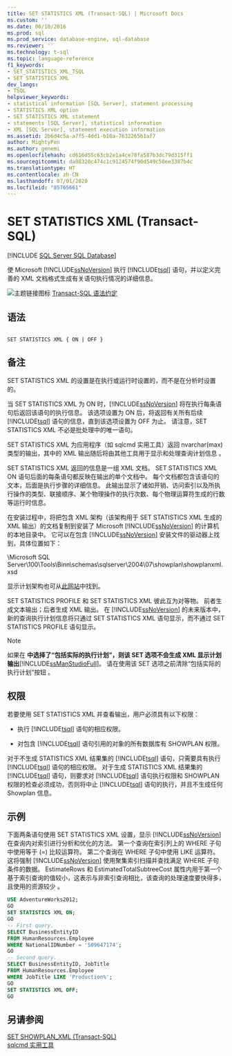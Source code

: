 ```yaml
---
title: SET STATISTICS XML (Transact-SQL) | Microsoft Docs
ms.custom: ''
ms.date: 06/10/2016
ms.prod: sql
ms.prod_service: database-engine, sql-database
ms.reviewer: ''
ms.technology: t-sql
ms.topic: language-reference
f1_keywords:
- SET_STATISTICS_XML_TSQL
- SET STATISTICS XML
dev_langs:
- TSQL
helpviewer_keywords:
- statistical information [SQL Server], statement processing
- STATISTICS XML option
- SET STATISTICS XML statement
- statements [SQL Server], statistical information
- XML [SQL Server], statement execution information
ms.assetid: 2b6d4c5a-a7f5-4dd1-b10a-7632265b1af7
author: MightyPen
ms.author: genemi
ms.openlocfilehash: cd616d55c63cb2e1a4ce78fa587b3dc79d315ff1
ms.sourcegitcommit: da88320c474c1c9124574f90d549c50ee3387b4c
ms.translationtype: HT
ms.contentlocale: zh-CN
ms.lasthandoff: 07/01/2020
ms.locfileid: "85765661"
---
```

# <a name="set-statistics-xml-transact-sql"></a>SET STATISTICS XML (Transact-SQL)
[!INCLUDE [SQL Server SQL Database](../../includes/applies-to-version/sql-asdb.md)]

  使 Microsoft [!INCLUDE[ssNoVersion](../../includes/ssnoversion-md.md)] 执行 [!INCLUDE[tsql](../../includes/tsql-md.md)] 语句，并以定义完善的 XML 文档格式生成有关语句执行情况的详细信息。  
  
 ![主题链接图标](../../database-engine/configure-windows/media/topic-link.gif "“主题链接”图标") [Transact-SQL 语法约定](../../t-sql/language-elements/transact-sql-syntax-conventions-transact-sql.md)  
  
## <a name="syntax"></a>语法  
  
```syntaxsql
  
SET STATISTICS XML { ON | OFF }  
```  
  
## <a name="remarks"></a>备注  
 SET STATISTICS XML 的设置是在执行或运行时设置的，而不是在分析时设置的。  
  
 当 SET STATISTICS XML 为 ON 时，[!INCLUDE[ssNoVersion](../../includes/ssnoversion-md.md)] 将在执行每条语句后返回该语句的执行信息。 该选项设置为 ON 后，将返回有关所有后续 [!INCLUDE[tsql](../../includes/tsql-md.md)] 语句的信息，直到该选项设置为 OFF 为止。 请注意，SET STATISTICS XML 不必是批处理中的唯一语句。  
  
 SET STATISTICS XML 为应用程序（如 sqlcmd 实用工具）返回 nvarchar(max) 类型的输出，其中的 XML 输出随后将由其他工具用于显示和处理查询计划信息   。  
  
 SET STATISTICS XML 返回的信息是一组 XML 文档。 SET STATISTICS XML ON 语句后面的每条语句都反映在输出的单个文档中。 每个文档都包含该语句的文本，后面是执行步骤的详细信息。 此输出显示了诸如开销、访问索引以及所执行操作的类型、联接顺序、某个物理操作的执行次数、每个物理运算符生成的行数等运行时信息。  
  
 在安装过程中，将把包含 XML 架构（该架构用于 SET STATISTICS XML 生成的 XML 输出）的文档复制到安装了 Microsoft [!INCLUDE[ssNoVersion](../../includes/ssnoversion-md.md)] 的计算机的本地目录中。 它可以在包含 [!INCLUDE[ssNoVersion](../../includes/ssnoversion-md.md)] 安装文件的驱动器上找到，具体位置如下：  
  
 \Microsoft SQL Server\100\Tools\Binn\schemas\sqlserver\2004\07\showplan\showplanxml.xsd  
  
 显示计划架构也可从[此网站](https://go.microsoft.com/fwlink/?linkid=43100&clcid=0x409)中找到。  
  
 SET STATISTICS PROFILE 和 SET STATISTICS XML 彼此互为对等物。 前者生成文本输出；后者生成 XML 输出。 在 [!INCLUDE[ssNoVersion](../../includes/ssnoversion-md.md)] 的未来版本中，新的查询执行计划信息将只通过 SET STATISTICS XML 语句显示，而不通过 SET STATISTICS PROFILE 语句显示。  
  
> [!NOTE]  
>  如果在  **中选择了“包括实际的执行计划”，则该 SET 选项不会生成 XML 显示计划输出**[!INCLUDE[ssManStudioFull](../../includes/ssmanstudiofull-md.md)]。 请在使用该 SET 选项之前清除“包括实际的执行计划”按钮  。  
  
## <a name="permissions"></a>权限  
 若要使用 SET STATISTICS XML 并查看输出，用户必须具有以下权限：  
  
-   执行 [!INCLUDE[tsql](../../includes/tsql-md.md)] 语句的相应权限。  
  
-   对包含 [!INCLUDE[tsql](../../includes/tsql-md.md)] 语句引用的对象的所有数据库有 SHOWPLAN 权限。  
  
 对于不生成 STATISTICS XML 结果集的 [!INCLUDE[tsql](../../includes/tsql-md.md)] 语句，只需要具有执行 [!INCLUDE[tsql](../../includes/tsql-md.md)] 语句的相应权限。 对于生成 STATISTICS XML 结果集的 [!INCLUDE[tsql](../../includes/tsql-md.md)] 语句，则要求对 [!INCLUDE[tsql](../../includes/tsql-md.md)] 语句执行权限和 SHOWPLAN 权限的检查必须成功，否则将中止 [!INCLUDE[tsql](../../includes/tsql-md.md)] 语句的执行，并且不生成任何 Showplan 信息。  
  
## <a name="examples"></a>示例  
 下面两条语句使用 SET STATISTICS XML 设置，显示 [!INCLUDE[ssNoVersion](../../includes/ssnoversion-md.md)] 在查询内对索引进行分析和优化的方法。 第一个查询在索引列上的 WHERE 子句中使用等于 (=) 比较运算符。 第二个查询在 WHERE 子句中使用 LIKE 运算符。 这将强制 [!INCLUDE[ssNoVersion](../../includes/ssnoversion-md.md)] 使用聚集索引扫描并查找满足 WHERE 子句条件的数据。 EstimateRows 和 EstimatedTotalSubtreeCost 属性内用于第一个基于索引查询的值较小，这表示与非索引查询相比，该查询的处理速度要快得多，且使用的资源较少   。  
  
```sql
USE AdventureWorks2012;  
GO  
SET STATISTICS XML ON;  
GO  
-- First query.  
SELECT BusinessEntityID   
FROM HumanResources.Employee  
WHERE NationalIDNumber = '509647174';  
GO  
-- Second query.  
SELECT BusinessEntityID, JobTitle   
FROM HumanResources.Employee  
WHERE JobTitle LIKE 'Production%';  
GO  
SET STATISTICS XML OFF;  
GO  
```  
  
## <a name="see-also"></a>另请参阅  
 [SET SHOWPLAN_XML (Transact-SQL)](../../t-sql/statements/set-showplan-xml-transact-sql.md)   
 [sqlcmd 实用工具](../../tools/sqlcmd-utility.md)  
  
  
